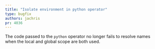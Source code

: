 ```yaml
---
title: "Isolate environment in python operator"
type: bugfix
authors: jachris
pr: 4036
---
```


The code passed to the `python` operator no longer fails to resolve names when
the local and global scope are both used.
